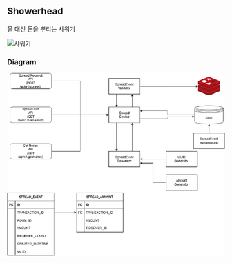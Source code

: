 ## Showerhead
물 대신 돈을 뿌리는 샤워기

![샤워기](https://encrypted-tbn0.gstatic.com/images?q=tbn%3AANd9GcQN269Xia1G5GMBaUPFn90gIqwC5NvkseNFlw&usqp=CAU)

### Diagram
![diagram](./entity_diagram.png)